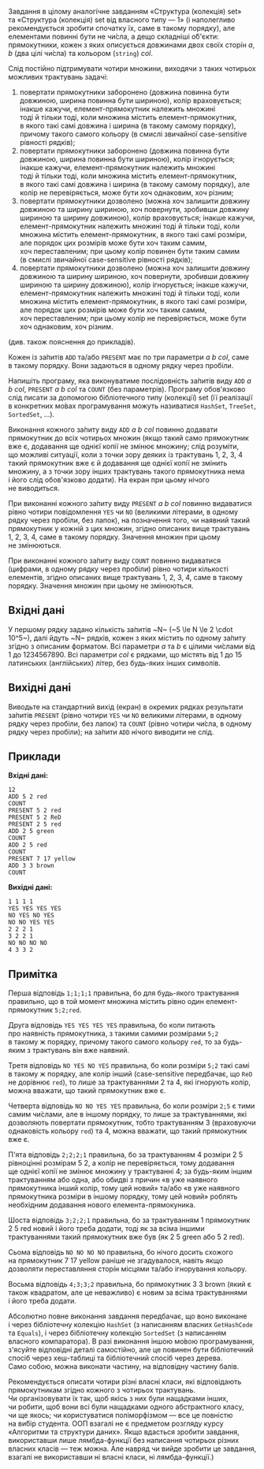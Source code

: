 Завдання в&nbsp;цілому аналогічне завданням «Структура (колекція) set» та&nbsp;«Структура (колекція) set від власного типу — 1» (і&nbsp;наполегливо рекомендується зробити спочатку їх, саме в&nbsp;такому порядку), але елементами повинні бути не&nbsp;чи́сла, а&nbsp;дещо складніші о́б'єкти: прямокутники, кожен з&nbsp;яких описується довжинами двох своїх сторі́н *a*, *b* (два цілі чи́сла) та&nbsp;кольором (`string`) *col*.

Cлід постійно підтримувати чотири множини, виходячи з&nbsp;таких чотирьох можливих трактувань задачі:
1.  повертати прямокутники заборонено (довжина повинна бути довжиною, ширина повинна бути шириною), колір враховується; інакше кажучи, елемент-прямокутник належить множині тоді&nbsp;й&nbsp;тільки тоді, коли множина містить елемент-прямокутник, в&nbsp;якого такі самі довжина&nbsp;і&nbsp;ширина (в&nbsp;такому самому порядку), причому такого самого кольору (в&nbsp;смислі звичайної case-sensitive рівності рядків);
2.  повертати прямокутники заборонено (довжина повинна бути довжиною, ширина повинна бути шириною), колір ігнорується; інакше кажучи, елемент-прямокутник належить множині тоді&nbsp;й&nbsp;тільки тоді, коли множина містить елемент-прямокутник, в&nbsp;якого такі самі довжина&nbsp;і&nbsp;ширина (в&nbsp;такому самому порядку), але колір не&nbsp;перевіряється, може бути хоч&nbsp;однаковим, хоч&nbsp;різним;
3.  повертати прямокутники дозволено (можна хоч&nbsp;залишити довжину довжиною та&nbsp;ширину шириною, хоч&nbsp;повернути, зробивши довжину шириною та&nbsp;ширину довжиною), колір враховується; інакше кажучи, елемент-прямокутник належить множині тоді&nbsp;й&nbsp;тільки тоді, коли множина містить елемент-прямокутник, в&nbsp;якого такі самі розміри, але порядок цих розмірів може бути хоч&nbsp;таким самим, хоч&nbsp;переставленим; при цьому колір повинен бути таким самим (в&nbsp;смислі звичайної case-sensitive рівності рядків);
4.  повертати прямокутники дозволено (можна хоч&nbsp;залишити довжину довжиною та&nbsp;ширину шириною, хоч&nbsp;повернути, зробивши довжину шириною та&nbsp;ширину довжиною), колір ігнорується; інакше кажучи, елемент-прямокутник належить множині тоді&nbsp;й&nbsp;тільки тоді, коли множина містить елемент-прямокутник, в&nbsp;якого такі самі розміри, але порядок цих розмірів може бути хоч&nbsp;таким самим, хоч&nbsp;переставленим; при цьому колір не&nbsp;перевіряється, може бути хоч&nbsp;однаковим, хоч&nbsp;різним.

(див. також пояснення до&nbsp;прикладів).

Кожен із&nbsp;за́питів `ADD` та/або `PRESENT` має по&nbsp;три параметри *a b col*, саме в&nbsp;такому порядку. Вони задаються в&nbsp;одному рядку через пробіли.

Напишіть програму, яка&nbsp;виконуватиме послідовність за́питів виду `ADD` *a b col*, `PRESENT` *a b col* та&nbsp;`COUNT` (без параметрів). Програму обов'язково слід писати за&nbsp;допомогою бібліотечного типу (колекції) set (її реалізації в&nbsp;конкретних мо́вах програмування можуть називатися `HashSet`, `TreeSet`, `SortedSet`, ...).

Виконання кожного за́питу виду `ADD` *a b col* повинно додавати прямокутник до&nbsp;всіх чотирьох множин (якщо такий само прямокутник вже є, додавання ще&nbsp;однієї копії не&nbsp;змінює множину; слід розуміти, що&nbsp;можливі ситуації, коли з&nbsp;точки зору деяких із&nbsp;трактувань 1, 2, 3, 4 такий прямокутник вже є&nbsp;й&nbsp;додавання ще&nbsp;однієї копії не&nbsp;змінить множину, а&nbsp;з&nbsp;точки зору інших трактувань такого прямокутника нема і&nbsp;його слід обов'язково додати). На&nbsp;екран при цьому нічого не&nbsp;виводиться.

При виконанні кожного за́питу виду `PRESENT` *a b col* повинно видаватися рівно чотири повідомлення `YES` чи&nbsp;`NO` (великими літерами, в&nbsp;одному рядку через пробіли, без лапок), на&nbsp;позначення того, чи&nbsp;наявний такий прямокутник у&nbsp;кожній з&nbsp;цих множин, згідно описаних вище трактувань 1, 2, 3, 4, саме в&nbsp;такому порядку. Значення множин при цьому не&nbsp;змінюються.

При виконанні кожного за́питу виду `COUNT` повинно видаватися (цифрами, в&nbsp;одному рядку через пробіли) рівно чотири кількості елементів, згідно описаних вище трактувань 1, 2, 3, 4, саме в&nbsp;такому порядку. Значення множин при цьому не&nbsp;змінюються.

## Вхідні дані
У&nbsp;першому рядку задано кількість за́питів ~N~ (~5 \le N \le 2 \cdot 10^5~), далі&nbsp;йдуть ~N~ рядків, кожен з&nbsp;яких містить по&nbsp;одному за́питу згідно з&nbsp;описаним форматом. Всі параметри *a* та&nbsp;*b* є цілими чи́слами від 1&nbsp;до&nbsp;1234567890. Всі параметри *col* є рядками, що&nbsp;містять від 1&nbsp;до&nbsp;15 латинських (англійських) літер, без&nbsp;будь-яких інших символів.

## Вихідні дані
Виводьте на&nbsp;стандартний вихід (екран) в&nbsp;окремих рядках результати за́питів `PRESENT` (рівно чотири `YES` чи&nbsp;`NO` великими літерами, в&nbsp;одному рядку через пробіли, без лапок) та&nbsp;`COUNT` (рівно чотири чи́сла, в&nbsp;одному рядку через пробіли); на&nbsp;за́пити `ADD` нічого виводити не&nbsp;слід.

## Приклади

**Вхідні дані:**
```
12
ADD 5 2 red
COUNT
PRESENT 5 2 red
PRESENT 5 2 ReD
PRESENT 2 5 red
ADD 2 5 green
COUNT
ADD 2 5 red
COUNT
PRESENT 7 17 yellow
ADD 3 3 brown
COUNT
```

**Вихідні дані:**
```
1 1 1 1
YES YES YES YES
NO YES NO YES
NO NO YES YES
2 2 2 1
3 2 2 1
NO NO NO NO
4 3 3 2
```

## Примітка
Перша відповідь `1;1;1;1` правильна, бо&nbsp;для будь-якого трактування правильно, що&nbsp;в&nbsp;той момент множина містить рівно один елемент-прямокутник `5;2;red`.

Друга відповідь `YES YES YES YES` правильна, бо&nbsp;коли питають про&nbsp;наявність прямокутника, з&nbsp;такими самими розмірами `5;2` в&nbsp;такому&nbsp;ж порядку, причому такого самого кольору `red`, то&nbsp;за&nbsp;будь-яким з&nbsp;трактувань він вже наявний.

Третя відповідь `NO YES NO YES` правильна, бо&nbsp;коли розміри `5;2` такі самі в&nbsp;такому&nbsp;ж порядку, але колір інший (case-sensitive передбачає, що&nbsp;`ReD` не&nbsp;дорівнює `red`), то&nbsp;лише за&nbsp;трактуваннями 2&nbsp;та&nbsp;4, які ігнорують колір, можна вважати, що&nbsp;такий прямокутник вже є.

Четверта відповідь `NO NO YES YES` правильна, бо&nbsp;коли розміри `2;5` є тими самим чи́слами, але в&nbsp;іншому порядку, то&nbsp;лише за&nbsp;трактуваннями, які дозволяють повертати прямокутник, тобто трактуванням 3 (враховуючи однаковість кольору `red`) та&nbsp;4, можна вважати, що&nbsp;такий прямокутник вже є.

П'ята відповідь `2;2;2;1` правильна, бо&nbsp;за&nbsp;трактуванням 4 розміри 2&nbsp;5 рівноцінні розмірам 5&nbsp;2, а&nbsp;колір не&nbsp;перевіряється, тому додавання ще&nbsp;однієї копії не&nbsp;змінює множину у&nbsp;трактуванні 4; за&nbsp;будь-яким іншим трактуванням або&nbsp;одна, або&nbsp;обидві з&nbsp;причин «в&nbsp;уже наявного прямокутника інший колір, тому цей новий» та/або «в&nbsp;уже наявного прямокутника розміри в&nbsp;іншому порядку, тому цей новий» роблять необхідним додавання нового елемента-прямокуника.

Шоста відповідь `3;2;2;1` правильна, бо&nbsp;за&nbsp;трактуванням 1 прямокутник 2&nbsp;5&nbsp;red новий і&nbsp;його треба додати, тоді як&nbsp;за&nbsp;всіма іншими трактуваннями такий прямокутник вже був (як&nbsp;2&nbsp;5&nbsp;green або 5&nbsp;2&nbsp;red).

Сьома відповідь `NO NO NO NO` правильна, бо&nbsp;нічого досить схожого на&nbsp;прямокутник 7&nbsp;17&nbsp;yellow раніше не&nbsp;згадувалося, навіть якщо дозволяти переставляння сторі́н місцями та/або ігнорування кольору.

Восьма відповідь `4;3;3;2` правильна, бо&nbsp;прямокутник 3&nbsp;3&nbsp;brown (який є також квадратом, але це&nbsp;неважливо) є&nbsp;новим за&nbsp;всіма трактуваннями і&nbsp;його треба додати.

Абсолютно повне виконання завдання передбачає, що&nbsp;воно виконане і&nbsp;через бібліотечну колекцію `HashSet` (з&nbsp;написанням власних `GetHashCode` та&nbsp;`Equals`), і&nbsp;через бібліотечну колекцію `SortedSet` (з&nbsp;написанням власного компаратора). В&nbsp;разі виконання іншою мо́вою програмування, з'ясуйте відповідні деталі самостійно, але це&nbsp;повинен бути бібліотечний спосіб через хеш-таблиці та&nbsp;бібліотечний спосіб через дерева. Само&nbsp;собою, можна виконати частину, на&nbsp;відповідну частину балів.

Рекомендується описати чотири різні власні класи, які&nbsp;відповідають прямокутникам згідно кожного з&nbsp;чотирьох трактувань. Чи&nbsp;організовувати їх так, щоб якісь з&nbsp;них були нащадками інших, чи&nbsp;робити, щоб вони всі&nbsp;були нащадками одного абстрактного класу, чи&nbsp;ще якось; чи&nbsp;користуватися поліморфізмом — все це&nbsp;повністю на&nbsp;ви́бір студента. ООП взагалі не&nbsp;є предметом розгляду курсу «Алгоритми та&nbsp;структури даних». Якщо&nbsp;вдасться зробити завдання, використавши лише лямбда-функції без написання чотирьох різних власних класів — теж&nbsp;можна. Але навряд чи&nbsp;вийде зробити це&nbsp;завдання, взагалі не&nbsp;використавши ні&nbsp;власні класи, ні&nbsp;лямбда-функції.)
